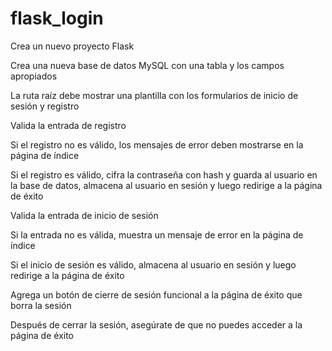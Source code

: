 # flask_login

Crea un nuevo proyecto Flask

Crea una nueva base de datos MySQL con una tabla y los campos apropiados

La ruta raíz debe mostrar una plantilla con los formularios de inicio de sesión y registro

Valida la entrada de registro

Si el registro no es válido, los mensajes de error deben mostrarse en la página de índice

Si el registro es válido, cifra la contraseña con hash y guarda al usuario en la base de datos, almacena al usuario en sesión y luego redirige a la página de éxito

Valida la entrada de inicio de sesión

Si la entrada no es válida, muestra un mensaje de error en la página de índice

Si el inicio de sesión es válido, almacena al usuario en sesión y luego redirige a la página de éxito

Agrega un botón de cierre de sesión funcional a la página de éxito que borra la sesión

Después de cerrar la sesión, asegúrate de que no puedes acceder a la página de éxito
